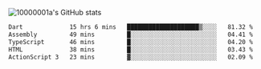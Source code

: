 ![10000001a's GitHub stats](https://github-readme-stats.vercel.app/api?username=10000001a&show_icons=true&theme=onedark&count_private=true)

<!-- [![Top Langs](https://github-readme-stats.vercel.app/api/top-langs/?username=10000001a&layout=compact&theme=onedark&langs_count=5)](https://github.com/anuraghazra/github-readme-stats) -->
<!--
**10000001a/10000001a** is a ✨ _special_ ✨ repository because its `README.md` (this file) appears on your GitHub profile.

Here are some ideas to get you started:

- 🔭 I’m currently working on ...
- 🌱 I’m currently learning ...
- 👯 I’m looking to collaborate on ...
- 🤔 I’m looking for help with ...
- 💬 Ask me about ...
- 📫 How to reach me: ...
- 😄 Pronouns: ...
- ⚡ Fun fact: ...
-->

<!--START_SECTION:waka-->

```txt
Dart             15 hrs 6 mins   ████████████████████▒░░░░   81.32 %
Assembly         49 mins         █░░░░░░░░░░░░░░░░░░░░░░░░   04.41 %
TypeScript       46 mins         █░░░░░░░░░░░░░░░░░░░░░░░░   04.20 %
HTML             38 mins         █░░░░░░░░░░░░░░░░░░░░░░░░   03.43 %
ActionScript 3   23 mins         ▓░░░░░░░░░░░░░░░░░░░░░░░░   02.09 %
```

<!--END_SECTION:waka-->
